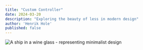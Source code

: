 ```yaml
---
title: "Custom Controller"
date: 2024-03-20
description: "Exploring the beauty of less in modern design"
author: 'Henrik Hole'
published: false
---
```





![A ship in a wine glass - representing minimalist design](/images/posts/shipinwineglass.png)

